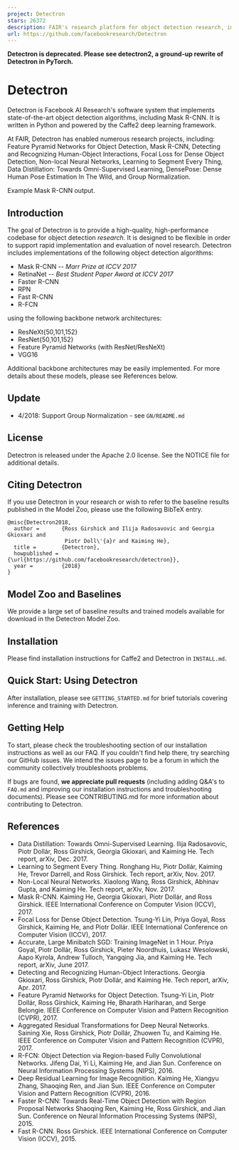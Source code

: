 ```yaml
---
project: Detectron
stars: 26372
description: FAIR's research platform for object detection research, implementing popular algorithms like Mask R-CNN and RetinaNet.
url: https://github.com/facebookresearch/Detectron
---
```


**Detectron is deprecated. Please see detectron2, a ground-up rewrite of Detectron in PyTorch.**

Detectron
=========

Detectron is Facebook AI Research's software system that implements state-of-the-art object detection algorithms, including Mask R-CNN. It is written in Python and powered by the Caffe2 deep learning framework.

At FAIR, Detectron has enabled numerous research projects, including: Feature Pyramid Networks for Object Detection, Mask R-CNN, Detecting and Recognizing Human-Object Interactions, Focal Loss for Dense Object Detection, Non-local Neural Networks, Learning to Segment Every Thing, Data Distillation: Towards Omni-Supervised Learning, DensePose: Dense Human Pose Estimation In The Wild, and Group Normalization.

Example Mask R-CNN output.

Introduction
------------

The goal of Detectron is to provide a high-quality, high-performance codebase for object detection _research_. It is designed to be flexible in order to support rapid implementation and evaluation of novel research. Detectron includes implementations of the following object detection algorithms:

-   Mask R-CNN -- _Marr Prize at ICCV 2017_
-   RetinaNet -- _Best Student Paper Award at ICCV 2017_
-   Faster R-CNN
-   RPN
-   Fast R-CNN
-   R-FCN

using the following backbone network architectures:

-   ResNeXt{50,101,152}
-   ResNet{50,101,152}
-   Feature Pyramid Networks (with ResNet/ResNeXt)
-   VGG16

Additional backbone architectures may be easily implemented. For more details about these models, please see References below.

Update
------

-   4/2018: Support Group Normalization - see `GN/README.md`

License
-------

Detectron is released under the Apache 2.0 license. See the NOTICE file for additional details.

Citing Detectron
----------------

If you use Detectron in your research or wish to refer to the baseline results published in the Model Zoo, please use the following BibTeX entry.

```
@misc{Detectron2018,
  author =       {Ross Girshick and Ilija Radosavovic and Georgia Gkioxari and
                  Piotr Doll\'{a}r and Kaiming He},
  title =        {Detectron},
  howpublished = {\url{https://github.com/facebookresearch/detectron}},
  year =         {2018}
}
```

Model Zoo and Baselines
-----------------------

We provide a large set of baseline results and trained models available for download in the Detectron Model Zoo.

Installation
------------

Please find installation instructions for Caffe2 and Detectron in `INSTALL.md`.

Quick Start: Using Detectron
----------------------------

After installation, please see `GETTING_STARTED.md` for brief tutorials covering inference and training with Detectron.

Getting Help
------------

To start, please check the troubleshooting section of our installation instructions as well as our FAQ. If you couldn't find help there, try searching our GitHub issues. We intend the issues page to be a forum in which the community collectively troubleshoots problems.

If bugs are found, **we appreciate pull requests** (including adding Q&A's to `FAQ.md` and improving our installation instructions and troubleshooting documents). Please see CONTRIBUTING.md for more information about contributing to Detectron.

References
----------

-   Data Distillation: Towards Omni-Supervised Learning. Ilija Radosavovic, Piotr Dollár, Ross Girshick, Georgia Gkioxari, and Kaiming He. Tech report, arXiv, Dec. 2017.
-   Learning to Segment Every Thing. Ronghang Hu, Piotr Dollár, Kaiming He, Trevor Darrell, and Ross Girshick. Tech report, arXiv, Nov. 2017.
-   Non-Local Neural Networks. Xiaolong Wang, Ross Girshick, Abhinav Gupta, and Kaiming He. Tech report, arXiv, Nov. 2017.
-   Mask R-CNN. Kaiming He, Georgia Gkioxari, Piotr Dollár, and Ross Girshick. IEEE International Conference on Computer Vision (ICCV), 2017.
-   Focal Loss for Dense Object Detection. Tsung-Yi Lin, Priya Goyal, Ross Girshick, Kaiming He, and Piotr Dollár. IEEE International Conference on Computer Vision (ICCV), 2017.
-   Accurate, Large Minibatch SGD: Training ImageNet in 1 Hour. Priya Goyal, Piotr Dollár, Ross Girshick, Pieter Noordhuis, Lukasz Wesolowski, Aapo Kyrola, Andrew Tulloch, Yangqing Jia, and Kaiming He. Tech report, arXiv, June 2017.
-   Detecting and Recognizing Human-Object Interactions. Georgia Gkioxari, Ross Girshick, Piotr Dollár, and Kaiming He. Tech report, arXiv, Apr. 2017.
-   Feature Pyramid Networks for Object Detection. Tsung-Yi Lin, Piotr Dollár, Ross Girshick, Kaiming He, Bharath Hariharan, and Serge Belongie. IEEE Conference on Computer Vision and Pattern Recognition (CVPR), 2017.
-   Aggregated Residual Transformations for Deep Neural Networks. Saining Xie, Ross Girshick, Piotr Dollár, Zhuowen Tu, and Kaiming He. IEEE Conference on Computer Vision and Pattern Recognition (CVPR), 2017.
-   R-FCN: Object Detection via Region-based Fully Convolutional Networks. Jifeng Dai, Yi Li, Kaiming He, and Jian Sun. Conference on Neural Information Processing Systems (NIPS), 2016.
-   Deep Residual Learning for Image Recognition. Kaiming He, Xiangyu Zhang, Shaoqing Ren, and Jian Sun. IEEE Conference on Computer Vision and Pattern Recognition (CVPR), 2016.
-   Faster R-CNN: Towards Real-Time Object Detection with Region Proposal Networks Shaoqing Ren, Kaiming He, Ross Girshick, and Jian Sun. Conference on Neural Information Processing Systems (NIPS), 2015.
-   Fast R-CNN. Ross Girshick. IEEE International Conference on Computer Vision (ICCV), 2015.
